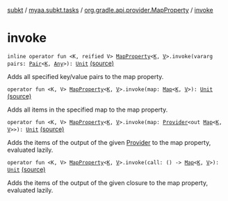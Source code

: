 [subkt](../../index.md) / [myaa.subkt.tasks](../index.md) / [org.gradle.api.provider.MapProperty](index.md) / [invoke](./invoke.md)

# invoke

`inline operator fun <K, reified V> `[`MapProperty`](https://docs.gradle.org/current/javadoc/org/gradle/api/provider/MapProperty.html)`<`[`K`](invoke.md#K)`, `[`V`](invoke.md#V)`>.invoke(vararg pairs: `[`Pair`](https://kotlinlang.org/api/latest/jvm/stdlib/kotlin/-pair/index.html)`<`[`K`](invoke.md#K)`, `[`Any`](https://kotlinlang.org/api/latest/jvm/stdlib/kotlin/-any/index.html)`>): `[`Unit`](https://kotlinlang.org/api/latest/jvm/stdlib/kotlin/-unit/index.html) [(source)](https://github.com/Myaamori/SubKt/blob/0.1.4/src/main/kotlin/myaa/subkt/tasks/tasks.kt#L2174)

Adds all specified key/value pairs to the map property.

`operator fun <K, V> `[`MapProperty`](https://docs.gradle.org/current/javadoc/org/gradle/api/provider/MapProperty.html)`<`[`K`](invoke.md#K)`, `[`V`](invoke.md#V)`>.invoke(map: `[`Map`](https://kotlinlang.org/api/latest/jvm/stdlib/kotlin.collections/-map/index.html)`<`[`K`](invoke.md#K)`, `[`V`](invoke.md#V)`>): `[`Unit`](https://kotlinlang.org/api/latest/jvm/stdlib/kotlin/-unit/index.html) [(source)](https://github.com/Myaamori/SubKt/blob/0.1.4/src/main/kotlin/myaa/subkt/tasks/tasks.kt#L2185)

Adds all items in the specified map to the map property.

`operator fun <K, V> `[`MapProperty`](https://docs.gradle.org/current/javadoc/org/gradle/api/provider/MapProperty.html)`<`[`K`](invoke.md#K)`, `[`V`](invoke.md#V)`>.invoke(map: `[`Provider`](https://docs.gradle.org/current/javadoc/org/gradle/api/provider/Provider.html)`<out `[`Map`](https://kotlinlang.org/api/latest/jvm/stdlib/kotlin.collections/-map/index.html)`<`[`K`](invoke.md#K)`, `[`V`](invoke.md#V)`>>): `[`Unit`](https://kotlinlang.org/api/latest/jvm/stdlib/kotlin/-unit/index.html) [(source)](https://github.com/Myaamori/SubKt/blob/0.1.4/src/main/kotlin/myaa/subkt/tasks/tasks.kt#L2190)

Adds the items of the output of the given [Provider](https://docs.gradle.org/current/javadoc/org/gradle/api/provider/Provider.html) to the map property, evaluated lazily.

`operator fun <K, V> `[`MapProperty`](https://docs.gradle.org/current/javadoc/org/gradle/api/provider/MapProperty.html)`<`[`K`](invoke.md#K)`, `[`V`](invoke.md#V)`>.invoke(call: () -> `[`Map`](https://kotlinlang.org/api/latest/jvm/stdlib/kotlin.collections/-map/index.html)`<`[`K`](invoke.md#K)`, `[`V`](invoke.md#V)`>): `[`Unit`](https://kotlinlang.org/api/latest/jvm/stdlib/kotlin/-unit/index.html) [(source)](https://github.com/Myaamori/SubKt/blob/0.1.4/src/main/kotlin/myaa/subkt/tasks/tasks.kt#L2195)

Adds the items of the output of the given closure to the map property, evaluated lazily.

